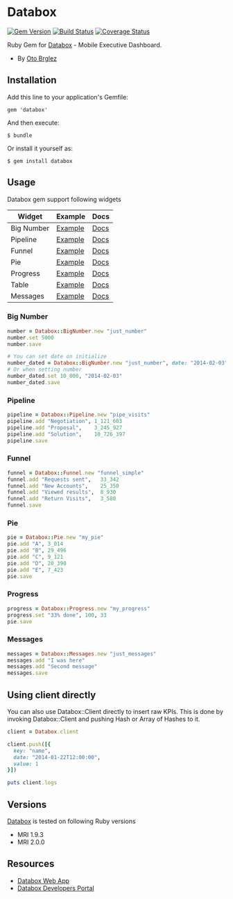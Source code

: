 # Databox

[![Gem Version][fury-badge]][fury] [![Build Status][travis-badge]][travis] [![Coverage Status](https://coveralls.io/repos/otobrglez/databox/badge.png?branch=master)](https://coveralls.io/r/otobrglez/databox?branch=master)

Ruby Gem for [Databox](http://databox.com/) - Mobile Executive Dashboard.

- By [Oto Brglez](https://github.com/otobrglez)

## Installation

Add this line to your application's Gemfile:

    gem 'databox'

And then execute:

    $ bundle

Or install it yourself as:

    $ gem install databox

## Usage

Databox gem support following widgets

| Widget         | Example                        | Docs                                                                         |
| -------------- | ------------------------------ | -----------------------------------------------------------------------------|
| Big Number     | [Example](#big-number)         | [Docs](https://developers.databox.com/push/v1/widgets/main/#big-number)      |
| Pipeline       | [Example](#pipeline)           | [Docs](https://developers.databox.com/push/v1/widgets/pipeline/)             |
| Funnel         | [Example](#funnel)             | [Docs](https://developers.databox.com/push/v1/widgets/funnel/)               |
| Pie            | [Example](#pie)                | [Docs](https://developers.databox.com/push/v1/widgets/pie/)                  |
| Progress       | [Example](#progress)           | [Docs](https://developers.databox.com/push/v1/widgets/progress/)             |
| Table          | [Example](#table)              | [Docs](https://developers.databox.com/push/v1/widgets/table/)                |
| Messages       | [Example](#messages)           | [Docs](https://developers.databox.com/push/v1/widgets/messages/)             |


### Big Number
```ruby
number = Databox::BigNumber.new "just_number"
number.set 5000
number.save

# You can set date on initialize
number_dated = Databox::BigNumber.new "just_number", date: "2014-02-03"
# Or when setting number
number_dated.set 10_000, "2014-02-03"
number_dated.save

```

### Pipeline
```ruby
pipeline = Databox::Pipeline.new "pipe_visits"
pipeline.add "Negotiation", 1_121_603
pipeline.add "Proposal",    3_245_927
pipeline.add "Solution",    10_726_397
pipeline.save
```

### Funnel
```ruby
funnel = Databox::Funnel.new "funnel_simple"
funnel.add "Requests sent",   33_342
funnel.add "New Accounts",    25_350
funnel.add "Viewed results",  8_930
funnel.add "Return Visits",   3_580
funnel.save
```

### Pie
```ruby
pie = Databox::Pie.new "my_pie"
pie.add "A", 3_014
pie.add "B", 29_496
pie.add "C", 9_121
pie.add "D", 20_390
pie.add "E", 7_423
pie.save
```

### Progress
```ruby
progress = Databox::Progress.new "my_progress"
progress.set "33% done", 100, 33
pie.save
```

### Messages

```ruby
messages = Databox::Messages.new "just_messages"
messages.add "I was here"
messages.add "Second message"
messages.save
```

## Using client directly

You can also use Databox::Client directly to insert raw KPIs. This is done by invoking Databox::Client and pushing Hash or Array of Hashes to it.

```ruby
client = Databox.client

client.push([{
  key: "name",
  date: "2014-01-22T12:00:00",
  value: 1
}])

puts client.logs
```

## Versions

[Databox](https://github.com/otobrglez/databox) is tested on following Ruby versions

- MRI 1.9.3
- MRI 2.0.0

## Resources

- [Databox Web App](https://app.databox.com/)
- [Databox Developers Portal](https://developers.databox.com/)


[fury-badge]: https://badge.fury.io/rb/databox.png
[fury]: http://badge.fury.io/rb/databox
[travis-badge]: https://secure.travis-ci.org/otobrglez/databox.png?branch=master
[travis]: http://travis-ci.org/otobrglez/databox
